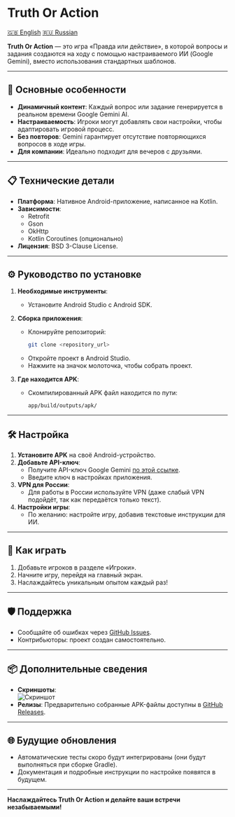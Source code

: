 # Truth Or Action
[🇬🇧 English](/README.md) [🇷🇺 Russian](/README.ru.md)

**Truth Or Action** — это игра «Правда или действие», в которой вопросы и задания создаются на ходу с помощью настраиваемого ИИ (Google Gemini), вместо использования стандартных шаблонов.

---

## 🎯 Основные особенности
- **Динамичный контент**: Каждый вопрос или задание генерируется в реальном времени Google Gemini AI.
- **Настраиваемость**: Игроки могут добавлять свои настройки, чтобы адаптировать игровой процесс.
- **Без повторов**: Gemini гарантирует отсутствие повторяющихся вопросов в ходе игры.
- **Для компании**: Идеально подходит для вечеров с друзьями.

---

## 📋 Технические детали
- **Платформа**: Нативное Android-приложение, написанное на Kotlin.
- **Зависимости**:
    - Retrofit
    - Gson
    - OkHttp
    - Kotlin Coroutines (опционально)
- **Лицензия**: BSD 3-Clause License.

---

## ⚙️ Руководство по установке
1. **Необходимые инструменты**:
    - Установите Android Studio с Android SDK.
2. **Сборка приложения**:
    - Клонируйте репозиторий:
      ```bash
      git clone <repository_url>
      ```
    - Откройте проект в Android Studio.
    - Нажмите на значок молоточка, чтобы собрать проект.

3. **Где находится APK**:
    - Скомпилированный APK файл находится по пути:
      ```
      app/build/outputs/apk/
      ```

---

## 🛠 Настройка
1. **Установите APK** на своё Android-устройство.
2. **Добавьте API-ключ**:
    - Получите API-ключ Google Gemini [по этой ссылке](https://aistudio.google.com/app/apikey).
    - Введите ключ в настройках приложения.
3. **VPN для России**:
    - Для работы в России используйте VPN (даже слабый VPN подойдёт, так как передаётся только текст).
4. **Настройки игры**:
    - По желанию: настройте игру, добавив текстовые инструкции для ИИ.

---

## 🚀 Как играть
1. Добавьте игроков в разделе «Игроки».
2. Начните игру, перейдя на главный экран.
3. Наслаждайтесь уникальным опытом каждый раз!

---

## 🛡 Поддержка
- Сообщайте об ошибках через [GitHub Issues](#).
- Контрибьюторы: проект создан самостоятельно.

---

## 📦 Дополнительные сведения
- **Скриншоты**:  
  ![Скриншот](https://i.imgur.com/gAIgReP.png)
- **Релизы**: Предварительно собранные APK-файлы доступны в [GitHub Releases](#).

---

## 🌐 Будущие обновления
- Автоматические тесты скоро будут интегрированы (они будут выполняться при сборке Gradle).
- Документация и подробные инструкции по настройке появятся в будущем.

---

**Наслаждайтесь Truth Or Action и делайте ваши встречи незабываемыми!**
